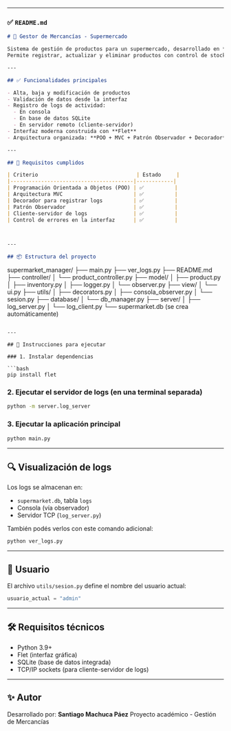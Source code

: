
---

### ✅ `README.md`

```markdown
# 🛒 Gestor de Mercancías - Supermercado

Sistema de gestión de productos para un supermercado, desarrollado en **Python** con interfaz gráfica en **Flet**.  
Permite registrar, actualizar y eliminar productos con control de stock y precios.

---

## ✅ Funcionalidades principales

- Alta, baja y modificación de productos
- Validación de datos desde la interfaz
- Registro de logs de actividad:
  - En consola
  - En base de datos SQLite
  - En servidor remoto (cliente-servidor)
- Interfaz moderna construida con **Flet**
- Arquitectura organizada: **POO + MVC + Patrón Observador + Decorador**

---

## 🧠 Requisitos cumplidos

| Criterio                                | Estado     |
|----------------------------------------|------------|
| Programación Orientada a Objetos (POO) | ✅          |
| Arquitectura MVC                       | ✅          |
| Decorador para registrar logs          | ✅          |
| Patrón Observador                      | ✅          |
| Cliente-servidor de logs               | ✅          |
| Control de errores en la interfaz      | ✅          |



---

## 📦 Estructura del proyecto

```

supermarket_manager/
├── main.py
├── ver_logs.py
├── README.md
├── controller/
│   └── product_controller.py
├── model/
│   ├── product.py
│   ├── inventory.py
│   ├── logger.py
│   └── observer.py
├── view/
│   └── ui.py
├── utils/
│   ├── decorators.py
│   ├── consola_observer.py
│   └── sesion.py
├── database/
│   └── db_manager.py
├── server/
│   ├── log_server.py
│   └── log_client.py
└── supermarket.db (se crea automáticamente)

````

---

## 🚀 Instrucciones para ejecutar

### 1. Instalar dependencias

```bash
pip install flet
````

### 2. Ejecutar el servidor de logs (en una terminal separada)

```bash
python -m server.log_server
```

### 3. Ejecutar la aplicación principal

```bash
python main.py
```

---

## 🔍 Visualización de logs

Los logs se almacenan en:

* `supermarket.db`, tabla `logs`
* Consola (vía observador)
* Servidor TCP (`log_server.py`)

También podés verlos con este comando adicional:

```bash
python ver_logs.py
```

---

## 👤 Usuario

El archivo `utils/sesion.py` define el nombre del usuario actual:

```python
usuario_actual = "admin"
```

---

## 🛠 Requisitos técnicos

* Python 3.9+
* Flet (interfaz gráfica)
* SQLite (base de datos integrada)
* TCP/IP sockets (para cliente-servidor de logs)

---

## ✨ Autor

Desarrollado por: **Santiago Machuca Páez**
Proyecto académico - Gestión de Mercancías

